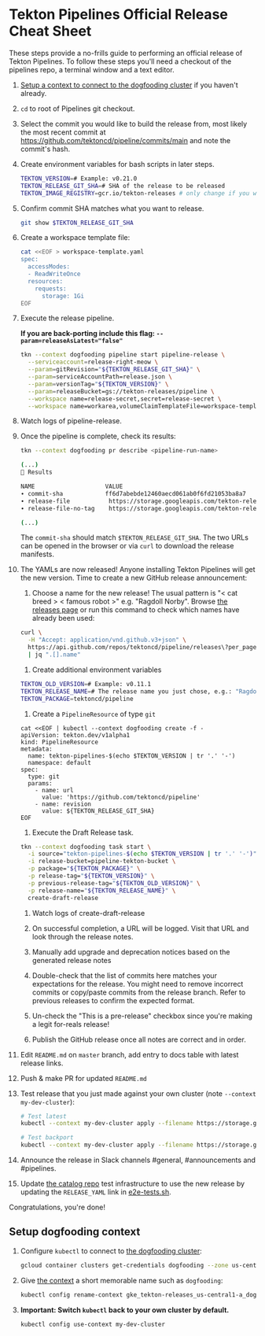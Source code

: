 # Tekton Pipelines Official Release Cheat Sheet

These steps provide a no-frills guide to performing an official release
of Tekton Pipelines. To follow these steps you'll need a checkout of
the pipelines repo, a terminal window and a text editor.

1. [Setup a context to connect to the dogfooding cluster](#setup-dogfooding-context) if you haven't already.

1. `cd` to root of Pipelines git checkout.

1. Select the commit you would like to build the release from, most likely the
   most recent commit at https://github.com/tektoncd/pipeline/commits/main
   and note the commit's hash.

1. Create environment variables for bash scripts in later steps.

    ```bash
    TEKTON_VERSION=# Example: v0.21.0
    TEKTON_RELEASE_GIT_SHA=# SHA of the release to be released
    TEKTON_IMAGE_REGISTRY=gcr.io/tekton-releases # only change if you want to publish to a different registry
    ```

1. Confirm commit SHA matches what you want to release.

    ```bash
    git show $TEKTON_RELEASE_GIT_SHA
    ```

1. Create a workspace template file:

   ```bash
   cat <<EOF > workspace-template.yaml
   spec:
     accessModes:
     - ReadWriteOnce
     resources:
       requests:
         storage: 1Gi
   EOF
   ```

1. Execute the release pipeline.

    **If you are back-porting include this flag: `--param=releaseAsLatest="false"`**

    ```bash
    tkn --context dogfooding pipeline start pipeline-release \
      --serviceaccount=release-right-meow \
      --param=gitRevision="${TEKTON_RELEASE_GIT_SHA}" \
      --param=serviceAccountPath=release.json \
      --param=versionTag="${TEKTON_VERSION}" \
      --param=releaseBucket=gs://tekton-releases/pipeline \
      --workspace name=release-secret,secret=release-secret \
      --workspace name=workarea,volumeClaimTemplateFile=workspace-template.yaml
    ```

1. Watch logs of pipeline-release.

1. Once the pipeline is complete, check its results:

    ```bash
    tkn --context dogfooding pr describe <pipeline-run-name>

    (...)
    📝 Results

    NAME                    VALUE
    ∙ commit-sha            ff6d7abebde12460aecd061ab0f6fd21053ba8a7
    ∙ release-file           https://storage.googleapis.com/tekton-releases-nightly/pipeline/previous/v20210223-xyzxyz/release.yaml
    ∙ release-file-no-tag    https://storage.googleapis.com/tekton-releases-nightly/pipeline/previous/v20210223-xyzxyz/release.notag.yaml

    (...)
    ```

    The `commit-sha` should match `$TEKTON_RELEASE_GIT_SHA`.
    The two URLs can be opened in the browser or via `curl` to download the release manifests.

1. The YAMLs are now released! Anyone installing Tekton Pipelines will get the new version. Time to create a new GitHub release announcement:

    1. Choose a name for the new release! The usual pattern is "< cat breed > < famous robot >" e.g. "Ragdoll Norby". Browse [the releases page](https://github.com/tektoncd/pipeline/releases) or run this command to check which names have already been used:

    ```bash
    curl \
      -H "Accept: application/vnd.github.v3+json" \
      https://api.github.com/repos/tektoncd/pipeline/releases\?per_page=100 \
      | jq ".[].name"
    ```

    1. Create additional environment variables

    ```bash
    TEKTON_OLD_VERSION=# Example: v0.11.1
    TEKTON_RELEASE_NAME=# The release name you just chose, e.g.: "Ragdoll Norby"
    TEKTON_PACKAGE=tektoncd/pipeline
    ```

    1. Create a `PipelineResource` of type `git`

    ```shell
    cat <<EOF | kubectl --context dogfooding create -f -
    apiVersion: tekton.dev/v1alpha1
    kind: PipelineResource
    metadata:
      name: tekton-pipelines-$(echo $TEKTON_VERSION | tr '.' '-')
      namespace: default
    spec:
      type: git
      params:
        - name: url
          value: 'https://github.com/tektoncd/pipeline'
        - name: revision
          value: ${TEKTON_RELEASE_GIT_SHA}
    EOF
    ```

    1. Execute the Draft Release task.

    ```bash
    tkn --context dogfooding task start \
      -i source="tekton-pipelines-$(echo $TEKTON_VERSION | tr '.' '-')" \
      -i release-bucket=pipeline-tekton-bucket \
      -p package="${TEKTON_PACKAGE}" \
      -p release-tag="${TEKTON_VERSION}" \
      -p previous-release-tag="${TEKTON_OLD_VERSION}" \
      -p release-name="${TEKTON_RELEASE_NAME}" \
      create-draft-release
    ```

    1. Watch logs of create-draft-release

    1. On successful completion, a URL will be logged. Visit that URL and look through the release notes.
      1. Manually add upgrade and deprecation notices based on the generated release notes
      1. Double-check that the list of commits here matches your expectations
         for the release. You might need to remove incorrect commits or copy/paste commits
         from the release branch. Refer to previous releases to confirm the expected format.

    1. Un-check the "This is a pre-release" checkbox since you're making a legit for-reals release!

    1. Publish the GitHub release once all notes are correct and in order.

1. Edit `README.md` on `master` branch, add entry to docs table with latest release links.

1. Push & make PR for updated `README.md`

1. Test release that you just made against your own cluster (note `--context my-dev-cluster`):

    ```bash
    # Test latest
    kubectl --context my-dev-cluster apply --filename https://storage.googleapis.com/tekton-releases/pipeline/latest/release.yaml
    ```

    ```bash
    # Test backport
    kubectl --context my-dev-cluster apply --filename https://storage.googleapis.com/tekton-releases/pipeline/previous/v0.11.2/release.yaml
    ```

1. Announce the release in Slack channels #general, #announcements and #pipelines.

1. Update [the catalog repo](https://github.com/tektoncd/catalog) test infrastructure
to use the new release by updating the `RELEASE_YAML` link in [e2e-tests.sh](https://github.com/tektoncd/catalog/blob/master/test/e2e-tests.sh).

Congratulations, you're done!

## Setup dogfooding context

1. Configure `kubectl` to connect to
   [the dogfooding cluster](https://github.com/tektoncd/plumbing/blob/main/docs/dogfooding.md):

    ```bash
    gcloud container clusters get-credentials dogfooding --zone us-central1-a --project tekton-releases
    ```

1. Give [the context](https://kubernetes.io/docs/tasks/access-application-cluster/configure-access-multiple-clusters/)
   a short memorable name such as `dogfooding`:

   ```bash
   kubectl config rename-context gke_tekton-releases_us-central1-a_dogfooding dogfoodin
   ```

1. **Important: Switch `kubectl` back to your own cluster by default.**

    ```bash
    kubectl config use-context my-dev-cluster
    ```
